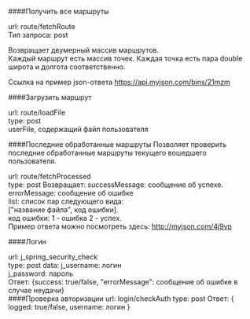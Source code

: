 ####Получить все маршруты

url: route/fetchRoute  
Тип запроса: post

Возвращает двумерный массив маршрутов.  
Каждый маршрут есть массив точек.
Каждая точка есть пара double широта и долгота соответственно.   

Ссылка на пример json-ответа https://api.myjson.com/bins/21mzm

####Загрузить маршрут

url: route/loadFile  
type: post  
userFile, содержащий файл пользователя

####Последние обработанные маршруты
Позволяет проверить последние обработанные маршруты текущего вошедшего пользователя.

url: route/fetchProcessed  
type: post
Возвращает:
successMessage: сообщение об успехе.  
errorMessage: сообщение об ошибке  
list: список пар следующего вида:   
["название файла", код ошибки].  
код ошибки: 1 - ошибка 2 - успех.   
Пример ответа можно посмотреть здесь: http://myjson.com/4j9vp  

####Логин

url: j_spring_security_check  
type: post 
data: j_username: логин  
      j_password: пароль  
Ответ: {success: true/false, "errorMessage": сообщение об ошибке в случае неудачи}  
####Проверка авторизации
url: login/checkAuth
type: post
Ответ: {
    logged: true/false,
    username: логин
}


